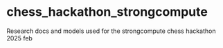 # chess_hackathon_strongcompute
Research docs and models used for the strongcompute chess hackathon 2025 feb
